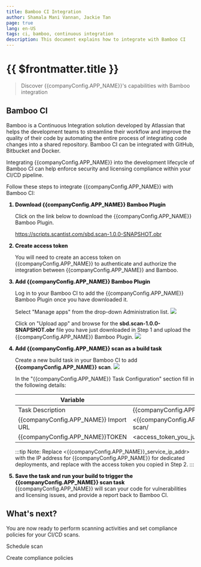 ```yaml
---
title: Bamboo CI Integration
author: Shamala Mani Vannan, Jackie Tan
page: true
lang: en-US
tags: ci, bamboo, continuous integration
description: This document explains how to integrate with Bamboo CI
---
```


<script setup>
import { companyConfig } from '../../../config/companyConfig.js'
</script>
<style scoped>
    ol>li {
        font-weight: 800;
    }
</style>

<ClientOnly>

# {{ $frontmatter.title }}

> Discover {{companyConfig.APP_NAME}}'s capabilities with Bamboo integration

## Bamboo CI

Bamboo is a Continuous Integration solution developed by Atlassian that helps the development teams to streamline their workflow and improve the quality of their code by automating the entire process of integrating code changes into a shared repository. Bamboo CI can be integrated with GitHub, Bitbucket and Docker.

Integrating {{companyConfig.APP_NAME}} into the development lifecycle of Bamboo CI can help enforce security and licensing compliance within your CI/CD pipeline.

Follow these steps to integrate {{companyConfig.APP_NAME}} with Bamboo CI:

<ol>
<li>Download {{companyConfig.APP_NAME}} Bamboo Plugin</li>

Click on the link below to download the {{companyConfig.APP_NAME}} Bamboo Plugin.

<a href="https://scripts.scantist.com/sbd.scan-1.0.0-SNAPSHOT.obr">https://scripts.scantist.com/sbd.scan-1.0.0-SNAPSHOT.obr</a>

<li>Create access token</li>

You will need to create an access token on {{companyConfig.APP_NAME}} to authenticate and authorize the integration between {{companyConfig.APP_NAME}} and Bamboo.

<li>Add {{companyConfig.APP_NAME}} Bamboo Plugin</li>

Log in to your Bamboo CI to add the {{companyConfig.APP_NAME}} Bamboo Plugin once you have downloaded it.

Select "Manage apps" from the drop-down Administration list.
<img src="/images/Build-based-Scan-CICD-Pipeline/bamboo/step3.1.png"/>

Click on "Upload app" and browse for the <b>sbd.scan-1.0.0-SNAPSHOT.obr</b> file you have just downloaded in Step 1 and upload the {{companyConfig.APP_NAME}} Bamboo Plugin.
<img src="/images/Build-based-Scan-CICD-Pipeline/bamboo/step3.2.png"/>

<li>Add {{companyConfig.APP_NAME}} scan as a build task</li>

Create a new build task in your Bamboo CI to add <b>{{companyConfig.APP_NAME}} scan</b>.
<img src="/images/Build-based-Scan-CICD-Pipeline/bamboo/step4.1.png"/>

In the "{{companyConfig.APP_NAME}} Task Configuration" section fill in the following details:

<table>
    <thead>
        <th>Variable</th>
        <th>Value</th>
    </thead>
    <tbody>
        <tr>
            <td>Task Description</td>
            <td>{{companyConfig.APP_NAME}} CI Scan</td>
        </tr>
        <tr>
            <td>{{companyConfig.APP_NAME}} Import URL</td>
            <td>&lt;{{companyConfig.APP_NAME}}_service_ip_addr&gt;/ci-scan/</td>
        </tr>
        <tr>
            <td>{{companyConfig.APP_NAME}}TOKEN</td>
            <td>&lt;access_token_you_just_copied&gt;/ci-scan/</td>
        </tr>
    </tbody>
</table>

:::tip Note: Replace <{{companyConfig.APP_NAME}}\_service_ip_addr> with the IP address for {{companyConfig.APP_NAME}} for dedicated deployments, and replace with the access token you copied in Step 2.
:::

<li>Save the task and run your build to trigger the {{companyConfig.APP_NAME}} scan task</li>
{{companyConfig.APP_NAME}} will scan your code for vulnerabilities and licensing issues, and provide a report back to Bamboo CI.

</ol>

## What's next?

You are now ready to perform scanning activities and set compliance policies for your CI/CD scans.

Schedule scan

Create compliance policies

</ClientOnly>
